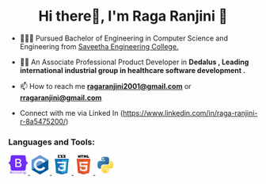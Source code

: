 <h1 align="center">Hi there👋, I'm Raga Ranjini 🤍</h1>

- 👩🏼‍🎓 Pursued Bachelor of Engineering in Computer Science and Engineering from [Saveetha Engineering College.](http://www.saveetha.ac.in/)

- 👨‍💻 An Associate Professional Product Developer in **Dedalus , Leading international industrial group in healthcare software development .**

- 📫 How to reach me **ragaranjini2001@gmail.com** or **rragaranjini@gmail.com**

- Connect with me via Linked In (https://www.linkedin.com/in/raga-ranjini-r-8a5475200/)


<h3 align="left">Languages and Tools:</h3>
<p align="left"> <a href="https://getbootstrap.com" target="_blank" rel="noreferrer"> <img src="https://raw.githubusercontent.com/devicons/devicon/master/icons/bootstrap/bootstrap-plain-wordmark.svg" alt="bootstrap" width="40" height="40"/> </a> <a href="https://www.cprogramming.com/" target="_blank" rel="noreferrer"> <img src="https://raw.githubusercontent.com/devicons/devicon/master/icons/c/c-original.svg" alt="c" width="40" height="40"/> </a> <a href="https://www.w3schools.com/css/" target="_blank" rel="noreferrer"> <img src="https://raw.githubusercontent.com/devicons/devicon/master/icons/css3/css3-original-wordmark.svg" alt="css3" width="40" height="40"/> </a> <a href="https://www.w3.org/html/" target="_blank" rel="noreferrer"> <img src="https://raw.githubusercontent.com/devicons/devicon/master/icons/html5/html5-original-wordmark.svg" alt="html5" width="40" height="40"/> </a> <a href="https://www.python.org" target="_blank" rel="noreferrer"> <img src="https://raw.githubusercontent.com/devicons/devicon/master/icons/python/python-original.svg" alt="python" width="40" height="40"/> </a> </p>
